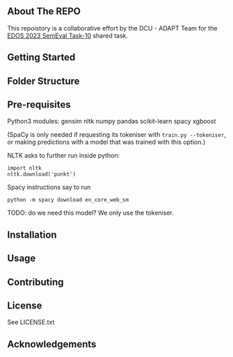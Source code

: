 <!-- ABOUT THE PROJECT -->
## About The REPO

This repoistory is a collaborative effort by the DCU - ADAPT Team for the
[EDOS 2023 SemEval Task-10](https://codalab.lisn.upsaclay.fr/competitions/7124)
shared task.


## Getting Started



## Folder Structure


## Pre-requisites

Python3 modules:
gensim
nltk 
numpy
pandas
scikit-learn
spacy
xgboost

(SpaCy is only needed if requesting its tokeniser with `train.py --tokeniser`,
or making predictions with a model that was trained with this option.)

NLTK asks to further run inside python:
```
import nltk
nltk.download('punkt')
```

Spacy instructions say to run
```
python -m spacy download en_core_web_sm
```
TODO: do we need this model? We only use the tokeniser.


## Installation


## Usage


## Contributing


## License

See LICENSE.txt


## Acknowledgements



